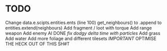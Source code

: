 # TODO

Change data.e.scipts.entities.ents (line 100) get_neighbours() to .append to entities.extend(neighbours)
Add fragment / loot with torque
Add range weapon
Add enemy AI
DONE *fix dodgy delta time with particles*
Add grass
Add water
Add more foliage and different tilesets
*IMPORTANT* OPTIMISE THE HECK OUT OF THIS SH#T

